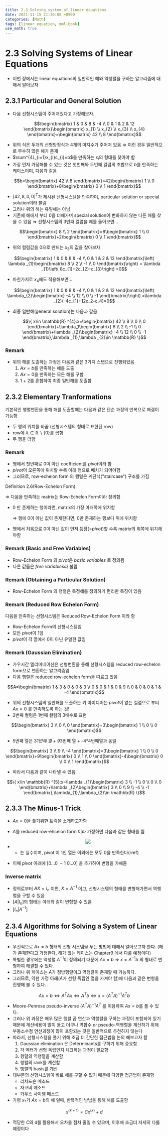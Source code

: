 ```yaml
---
title: 2.3 Solving system of linear equations
date: 2021-11-15 21:30:00 +0900
categories: [Math]
tags: [linear equation, mml-book]
use_math: true
---
```

# 2.3 Solving Systems of Linear Equations

- 이번 장에서는 linear equations의 일반적인 해와 역행렬을 구하는 알고리즘에 대해서 알아보자

## 2.3.1 Particular and General Solution

- 다음 선형시스템이 주어져있다고 가정해보자.

$$\begin{bmatrix} 1 & 0 & 8 & -4 \\ 
0 & 1 & 2 & 12 \end{bmatrix}\begin{bmatrix} x_{1} \\ 
x_{2} \\ x_{3} \\ 
x_{4} \end{bmatrix}=\begin{bmatrix} 42 \\ 
8 \end{bmatrix}$$

- 위의 식은 두개의 선형방정식과 4개의 미지수가 주어져 있음 ⇒ 이런 경우 일반적으로 무수히 많은 해가 존재
- $\sum^{4}_{i=1}x_{i}c_{i}=b$를 만족하는 $x_i$의 형태를 찾아야 함
- 가장 먼저 가정해볼 수 있는 것은 첫번째와 두번째 컬럼의 조합으로 $b$를 만족하는 케이스이며, 다음과 같음

$$b=\begin{bmatrix} 42 \\ 
8 \end{bmatrix}=42\begin{bmatrix} 1 \\ 
0 \end{bmatrix}+8\begin{bmatrix} 0 \\ 
1 \end{bmatrix}$$

- $\left[ 42,8,0,0\right] ^{T}$가 제시된 선형시스템을 만족하며, particular solution or special solution이라 불림
- 그러나 위의 해는 유일해는 아님
- 기존에 해에서 부터 0을 더해가며 special solution이 변화하지 않는 다른 해를 찾을 수 있음 ⇒ 선형시스템의 3번째 컬럼을 예를 들어보면...

$$\begin{bmatrix} 8 \\ 2 \end{bmatrix}=8\begin{bmatrix} 1 \\ 0 \end{bmatrix}+2\begin{bmatrix} 0 \\ 1 \end{bmatrix}$$

- 위의 컬럼값을 0으로 만드는 $x_3$의 값을 찾아보자

$$\begin{bmatrix} 1 & 0 & 8 & -4 \\ 0 & 1 & 2 & 12 \end{bmatrix}\left( \lambda _{1}\begin{bmatrix} 8 \\ 2 \\ -1 \\ 0 \end{bmatrix}\right) = \lambda _{1}\left( 8c_{1}+2c_{2}-c_{3}\right) =0$$

- 마찬가지로 $x_4$에도 적용해보면...

$$\begin{bmatrix} 1 & 0 & 8 & -4 \\ 0 & 1 & 2 & 12 \end{bmatrix}\left( \lambda_{2}\begin{bmatrix} -4 \\ 12 \\ 0 \\ -1 \end{bmatrix}\right) =\lambda _{2}(-4c_{1}+12c_2-c_4)=0$$

- 최종 일반해(general solution)는 다음과 같음

$$\{ x\in \mathbb{R} ^{4}:x=\begin{bmatrix} 42 \\ 8 \\ 0 \\ 0 \end{bmatrix}+\lambda_1\begin{bmatrix} 8 \\ 2 \\ -1 \\ 0 \end{bmatrix}+\lambda _{2}\begin{bmatrix} -4 \\ 12 \\ 0 \\ -1 \end{bmatrix},\lambda _{1},\lambda _{2}\in \mathbb{R} \}$$

### Remark

- 위의 해를 도출하는 과정은 다음과 같은 3가지 스텝으로 진행되었음
    1. $Ax=b$를 만족하는 해를 도출
    2. $Ax=0$을 만족하는 모든 해를 구함
    3.  1 + 2를 혼합하여 최종 일반해를 도출함

## 2.3.2 Elementary Tranformations

기본적인 행렬변환을 통해 해를 도출할때는 다음과 같은 단순 과정의 반복으로 해결이 가능함

- 두 행의 위치를 바꿈 (선형시스템의 형태로 표현된 row)
- row에 $\lambda\in\mathbb{R}\backslash\left\{0\right\}$를 곱함
- 두 행을 더함    

### Remark

- 행에서 첫번째로 0이 아닌 coefficient를 $pivot$이라 함
- $pivot$이 오른쪽에 위치할 수록 아래 행으로 배치가 되어야함
- 그러므로, row-echelon form 의 행렬은 계단식("staircase") 구조를 가짐

Definition 2.6(Row-Echelon Form).

⇒ 다음을 만족하는 matrix는 Row-Echelon Form이라 정의함

- 0 만 존재하는 행이라면, matrix의 가장 아래쪽에 위치함
    
    ⇒ 행에 0이 아닌 값이 존재한다면, 0만 존재하는 행보다 위에 위치함
    
- 행에서 처음으로 0이 아닌 값이 먼저 등장(=$pivot$)할 수록 matrix의 위쪽에 위치해야함

### Remark (Basic and Free Variables)

- Row-Echelon Form 의 $pivot$은 $basic \ variables$ 로 정의됨
- 다른 값들은 $free \ variables$라 불림

### Remark (Obtaining a Particular Solution)

- Row-Echelon Form 의 행렬은 특정해를 정의하기 편리한 특징이 있음

### Remark (Reduced Row Echelon Form)

다음을 만족하는 선형시스템은 Reduced Row-Echelon Form 이라 함

- Row-Echelon Form의 선형시스템임
- 모든 $pivot$이 1임
- $pivot$이 각 열에서 0이 아닌 유일한 값임

### Remark (Gaussian Elimination)

- 가우시간 엘리미네이션은 선형변환을 통해 선형시스템을 reduced row-echelon form으로 변환하는 알고리즘임
- 다음 행렬은 reduced row-echelon form을 따르고 있음

$$A=\begin{bmatrix} 1 & 3 & 0 & 0 & 3 \\ 0 & 0 & 1 & 0 & 9 \\ 0 & 0 & 0 & 1 & -4 \end{bmatrix}$$

- 위의 선형시스템의 일반해를 도출하는 키 아이디어는 $pivot$이 없는 컬럼으로 부터 $Ax = 0$ 를 만족하도록 하는 것!
- 2번째 컬럼은 1번째 컬럼의 3배수로 표현

$$\begin{bmatrix} 3 \\ 0 \\ 0 \end{bmatrix}=3\begin{bmatrix} 1 \\ 0 \\ 0 \end{bmatrix}$$

- 5번째 열은 3*1번째 열 + 9*3번째 열 + -4*4번째열과 동일

$$\begin{bmatrix} 3 \\ 9 \\ -4 \end{bmatrix}=3\begin{bmatrix} 1 \\ 0 \\ 0 \end{bmatrix}+9\begin{bmatrix} 0 \\ 1 \\ 0 \end{bmatrix}-4\begin{bmatrix} 0 \\ 0 \\ 1 \end{bmatrix}$$

- 따라서 다음과 같이 나타낼 수 있음

$$\{ x\in \mathbb{R} ^{5}:x=\lambda _{1}\begin{bmatrix} 3 \\ -1 \\ 0 \\ 0 \\ 0 \end{bmatrix}+\lambda _{2}\begin{bmatrix} 3 \\ 0 \\ 9 \\ -4 \\ -1 \end{bmatrix},\lambda_{1},\lambda_{2}\in \mathbb{R} \}$$

## 2.3.3 The Minus-1 Trick

- $Ax=0$을 풀기위한 트릭을 소개하고자함
- $A$를 reduced row-ehcelon form 이라 가정하면 다음과 같은 형태를 띔
    
    <center><img src="https://drive.google.com/file/d/1SVaL6mH5rKgkf2yZ4uIIn39VE_VHTTKd/view?usp=sharing"></center> 
    
- * 는 실수이며, pivot 이 1인 열은 이외에는 모두 0을 만족한다(rref)
- 이때 $pivot$ 아래에 $\left[ 0 \ldots 0 \ -1 \ 0\ldots 0\right]$ 을 추가하여 변형을 가해줌
    

### Inverse matrix

- 정의로부터 $AX=I_{n}$ 이면, $X=A^{-1}$ 이고, 선형시스템의 형태를 변형해가면서 역행렬을 구할 수 있음
- $\left[ A| I_n\right]$의 형태는 아래와 같이 변형할 수 있음
- $\left[ I_n| A^{-1}\right]$


## 2.3.4 Algorithms for Solving a System of Linear Equations

- 우선적으로 $Ax = b$ 형태의 선형 시스템을 푸는 방법에 대해서 알아보고자 한다. (해가 존재한다고 가정한다, 해가 없는 케이스는 Chapter9 에서 다룰 예정이다)
- 특별한 경우에는 역행렬 $A^{-1}$이 정의되기 때문에 $Ax=b$ ⇒ $x = A^{-1}b$ 의 형태로 변형하여 해결할 수 있다.
- 그러나 위 케이스는 $A$가 정방행렬이고 역행렬이 존재할 때 가능하다.
- 그러므로, 약한 가정 아래($A$가 선형 독립인 열을 가져야 함)에 다음과 같은 변형을 진행해 볼 수 있다.

$$Ax=b\Leftrightarrow A^{T}Ax \Leftrightarrow A^{T}b \Leftrightarrow x = (A^{T}A)^{-1}A^{T}b$$

- Moore-Penrose pseudo-inverse $(A^{T}A)^{-1}A^{T}$ 를 이용하여 $Ax = b$를 풀 수 있다.
- 그러나 위 과정은 매우 많은 행렬 곱 연산과 역행렬을 구하는 과정이 포함되어 있기 때문에 계산비용이 많이 들고 더구나 역함수 or pseudo-역행렬을 계산하기 위해 부동소수점 연산과정이 많이 포함되는 것은 일반적으로 추천하지 않는다
- 따라서, 선형시스템을 풀기 위해 조금 더 간단한 접근법을 논의 해보고자 함
    1. Gaussian elimination 은 Determinants를 구하기 위해 중요함
    2. 각 벡터가 선형 독립인지 체크하는 과정이 필요함
    3. 행렬의 역행렬을 계산함
    4. 행렬의 rank를 계산함
    5. 행렬의 basis를 계산
- 대부분의 선형시스템이 바로 해를 구할 수 없기 때문에 다양한 접근법이 존재함
    - 리차드슨 메소드
    - 자코비 메소드
    - 가우스 사이델 메소드
- 가령 $x_*$가 $Ax=b$의 해 일때, 반복적인 방법을 통해 해를 도출함

$$x^{(k+1)} = Cx^{(k)} + d$$

- 적당한 $C$와 d를 활용해서 오차를 점차 줄일 수 있으며, 이후에 조금더 자세히 다룰 예정이다